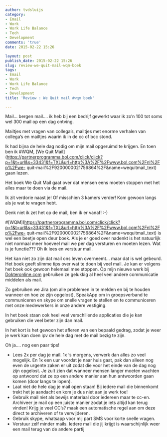 ```yaml
---
author: tvdsluijs
category:
- Email
- Work
- Work Life Balance
- Tech
- Development
comments: 'true'
date: 2015-02-22 15:26

layout: post
publish_date: 2015-02-22 15:26
slug: review-we-quit-mail-wqm-boek
tags:
- Email
- Work
- Work Life Balance
- Tech
- Development
title: 'Review : We Quit mail #wqm boek'

---
```

Mail… bergen mail…. ik heb bij een bedrijf gewerkt waar ik zo’n 100 tot soms
wel 300 mail op een dag ontving.

Mailtjes met vragen van collega’s, mailtjes met enorme verhalen van collega’s
en mailtjes waarin ik in de cc of bcc stond.
<!--more-->
Ik had bijna de hele dag nodig om mijn mail opgeruimd te krijgen. En toen ben
ik #WQM, [We Quit
Mail](https://partnerprogramma.bol.com/click/click?p=1&t=url&s=33431&f=TXL&url=http%3A%2F%2Fwww.bol.com%2Fnl%2Fp%2Fwe-
quit-mail%2F9200000021756864%2F&name=wequitmail_text) gaan lezen.

Het boek We Quit Mail gaat over dat mensen eens moeten stoppen met het alles
maar te doen via de mail.

Ik zit verdorie naast je! Of misschien 3 kamers verder! Kom gewoon langs als
je wat te vragen hebt.

Denk niet ik zet het op de mail, ben ik er vanaf! :-)

#[WQM](https://partnerprogramma.bol.com/click/click?p=1&t=url&s=33431&f=TXL&url=http%3A%2F%2Fwww.bol.com%2Fnl%2Fp%2Fwe-
quit-mail%2F9200000021756864%2F&name=wequitmail_text) is wel een beetje open
deur boek. Als je er goed over nadenkt is het natuurlijk niet normaal meer
hoeveel mail we per dag versturen en moeten lezen. Wat is je functie??? Oh ik
lees en verstuur mail.

Het kan niet zo zijn dat mail ons leven overneemt… maar dat is wel gebeurd.
Het boek geeft slimme tips over wat te doen bij veel mail. Je kan er volgens
het boek ook gewoon helemaal mee stoppen. Op mijn nieuwe werk bij
[Dokteronline.com](http://snurl.eu/dokkie) gebruiken ze gelukkig al heel veel
andere communicatie middelen als mail.

Zo gebruiken we Jira (om alle problemen in te melden en bij te houden wanneer
en hoe ze zijn opgelost), SpeakApp om in groepsverband te communiceren en
skype om snelle vragen te stellen en te communiceren met onze medewerkers in
onze andere vestiging.

In het boek staan ook heel veel verschillende applicaties die je kan gebruiken
die veel beter zijn dan mail.

In het kort is het gewoon het afleren van een bepaald gedrag, zodat je weer je
werk kan doen ipv de hele dag met de mail bezig te zijn.

Oh ja…. nog een paar tips!

  * Lees 2x per dag je mail. 1x ‘s morgens, verwerk dan alles zo veel mogelijk. En 1x een uur voordat je naar huis gaat, pak dan alleen nog even de urgente zaken er uit zodat die voor het einde van de dag nog zijn opgelost. Je zult zien dat wanneer mensen langer moeten wachten op antwoord dat ze op een andere manier aan hun antwoorden gaan komen (door langs te lopen).
  * Laat niet de hele dag je mail open staan! Bij iedere mail die binnenkomt trekt het je aandacht en kom je dus niet aan je werk toe!
  * Gebruik mail niet als bewijs materiaal door iedereen maar te cc-en. Archiveer je mail op een juiste manier zodat je iets altijd kan terug vinden! Krijg je veel CC’s? maak een automatische regel aan om deze direct te archiveren of te verwijderen.
  * Gebruik skype, whatsapp voor mij part SMS voor korte snelle vragen.
  * Verstuur zelf minder mails. Iedere mail die jij krijgt is waarschijnlijk weer een mail terug van de andere partij

